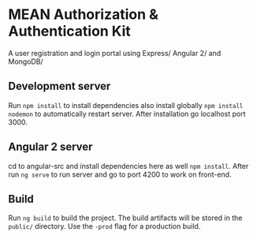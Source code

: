 # MEAN Authorization & Authentication Kit

A user registration and login portal using Express/ Angular 2/ and MongoDB/

## Development server

Run `npm install` to install dependencies also install globally `npm install nodemon` to automatically restart server. After installation go localhost port 3000.

## Angular 2 server

cd to angular-src and install dependencies here as well `npm install`. After run `ng serve` to run server and go to port 4200 to work on front-end.

## Build

Run `ng build` to build the project. The build artifacts will be stored in the `public/` directory. Use the `-prod` flag for a production build.
